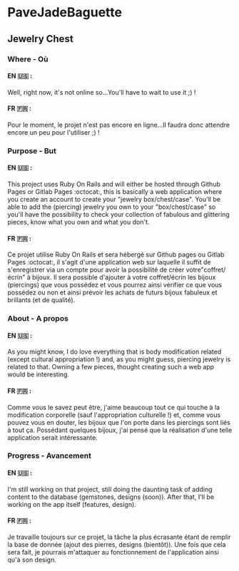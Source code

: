 # PaveJadeBaguette

## Jewelry Chest

### Where - Où

#### EN :us: :
Well, right now, it's not online so...You'll have to wait to use it ;) !


#### FR :fr: :
Pour le moment, le projet n'est pas encore en ligne...Il faudra donc attendre encore un peu pour l'utiliser ;) !

### Purpose - But

#### EN :us: :
This project uses Ruby On Rails and will either be hosted through Github Pages or Gitlab Pages :octocat:, this is basically a web application where you create an account to create your "jewelry box/chest/case". You'll be able to add the (piercing) jewelry you own to your "box/chest/case" so you'll have the possibility to check your collection of fabulous and glittering pieces, know what you own and what you don't.  

#### FR :fr: :
Ce projet utilise Ruby On Rails et sera hébergé sur Github pages ou Gitlab Pages :octocat:, il s'agit d'une application web sur laquelle il suffit de s'enregistrer via un compte pour avoir la possibilité de créer votre"coffret/écrin" à bijoux. Il sera possible d'ajouter à votre coffret/écrin les bijoux (piercings) que vous possédez et vous pourrez ainsi vérifier ce que vous possédez ou non et ainsi prévoir les achats de futurs bijoux fabuleux et brillants (et de qualité).

### About - A propos

#### EN :us: :

As you might know, I do love everything that is body modification related (except cultural appropriation !) and, as you might guess, piercing jewelry is related to that. Owning a few pieces, thought creating such a web app would be interesting.

#### FR :fr: :

Comme vous le savez peut être, j'aime beaucoup tout ce qui touche à la modification corporelle (sauf l'appropriation culturelle !) et, comme vous pouvez vous en douter, les bijoux que l'on porte dans les piercings sont liés à tout ça. Possédant quelques bijoux, j'ai pensé que la réalisation d'une telle application serait intéressante.

### Progress - Avancement

#### EN :us: :

I'm still working on that project, still doing the daunting task of adding content to the database (gemstones, designs (soon)). After that, I'll be working on the app itself (features, design).

#### FR :fr: :

Je travaille toujours sur ce projet, la tâche la plus écrasante étant de remplir la base de donnée (ajout des pierres, designs (bientôt)).
Une fois que cela sera fait, je pourrais m'attaquer au fonctionnement de l'application ainsi qu'à son design.

